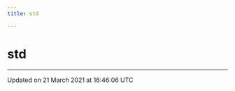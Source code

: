 ```yaml
---
title: std

---
```


# std






-------------------------------

Updated on 21 March 2021 at 16:46:06 UTC